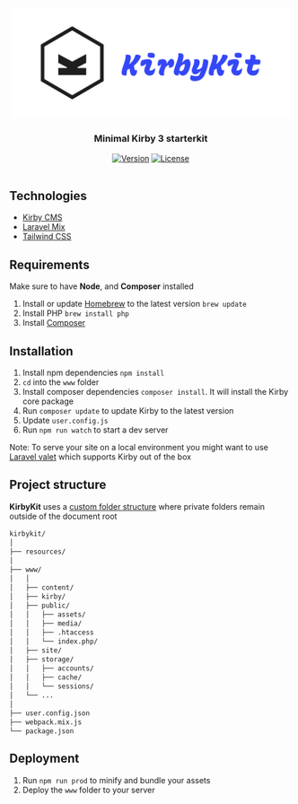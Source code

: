 <p align="center">
    <img width="500" src="preview/kirbykit.png" alt="kirbyKit cover">
</p>

<h3 align="center">Minimal Kirby 3 starterkit</h3>

<div align="center">
  <a href="https://github.com/th_km/kirbykit/releases"><img src="https://img.shields.io/badge/version-0.1.0-yellow.svg" alt="Version"/></a>
  <a href="https://github.com/th_km/kirbykit/master/LICENSE"><img src="https://img.shields.io/badge/license-MIT-blue.svg" alt="License" /></a>
</div>

<br/>

## Technologies

-   [Kirby CMS](https://getkirby.com/)
-   [Laravel Mix](https://laravel-mix.com/)
-   [Tailwind CSS](https://tailwindcss.com/docs/what-is-tailwind/)

## Requirements

Make sure to have **Node**, and **Composer** installed

1. Install or update [Homebrew](https://brew.sh/) to the latest version `brew update`
2. Install PHP `brew install php`
3. Install [Composer](https://getcomposer.org/)

## Installation

1. Install npm dependencies `npm install`
2. `cd` into the `www` folder
3. Install composer dependencies `composer install`. It will install the Kirby core package
4. Run `composer update` to update Kirby to the latest version
5. Update `user.config.js`
6. Run `npm run watch` to start a dev server

Note: To serve your site on a local environment you might want to use [Laravel valet](https://laravel.com/docs/5.8/valet) which supports Kirby out of the box

## Project structure

**KirbyKit** uses a [custom folder structure](https://getkirby.com/docs/guide/configuration) where private folders remain outside of the document root

```
kirbykit/
│
├── resources/
│
├── www/
│   │
│   ├── content/
│   ├── kirby/
│   ├── public/
│   │   ├── assets/
│   │   ├── media/
│   │   ├── .htaccess
│   │   └── index.php/
│   ├── site/
│   ├── storage/
│   │   ├── accounts/
│   │   ├── cache/
│   │   └── sessions/
│   └── ...
│
├── user.config.json
├── webpack.mix.js
└── package.json
```

## Deployment

1. Run `npm run prod` to minify and bundle your assets
2. Deploy the `www` folder to your server
